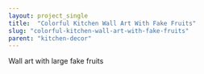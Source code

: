 ```yaml
---
layout: project_single
title:  "Colorful Kitchen Wall Art With Fake Fruits"
slug: "colorful-kitchen-wall-art-with-fake-fruits"
parent: "kitchen-decor"
---
```

Wall art with large fake fruits